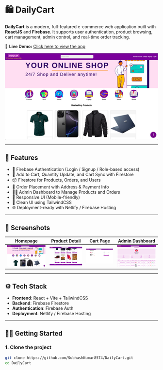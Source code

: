 # 🛍️ DailyCart

**DailyCart** is a modern, full-featured e-commerce web application built with **ReactJS** and **Firebase**. It supports user authentication, product browsing, cart management, admin control, and real-time order tracking.

🔗 **Live Demo:** [Click here to view the app](https://dailycartsubhashkumar.netlify.app/)

![DailyCart Banner](./public/banner.png) <!-- Replace with your actual image -->

---

## 🚀 Features

- 🔐 Firebase Authentication (Login / Signup / Role-based access)
- 🛒 Add to Cart, Quantity Update, and Cart Sync with Firestore
- 📦 Firestore for Products, Orders, and Users
- 🧾 Order Placement with Address & Payment Info
- 👨‍💼 Admin Dashboard to Manage Products and Orders
- 📱 Responsive UI (Mobile-friendly)
- 🎨 Clean UI using TailwindCSS
- 🌐 Deployment-ready with Netlify / Firebase Hosting

---

## 📸 Screenshots

| Homepage                      | Product Detail                 | Cart Page                   | Admin Dashboard              |
|------------------------------|--------------------------------|-----------------------------|------------------------------|
| ![](./public/homepage.png)   | ![](./public/product.png)      | ![](./public/cart.png)      | ![](./public/admin.png)      |


---

## ⚙️ Tech Stack

- **Frontend**: React + Vite + TailwindCSS
- **Backend**: Firebase Firestore
- **Authentication**: Firebase Auth
- **Deployment**: Netlify / Firebase Hosting

---

## 🧑‍💻 Getting Started

### 1. Clone the project

```bash
git clone https://github.com/SubhashKumar8574/DailyCart.git
cd DailyCart
